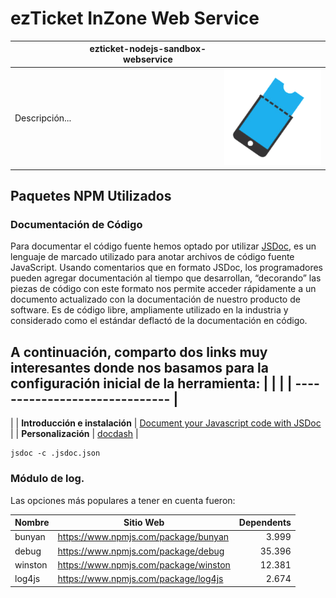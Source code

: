 
# ezTicket InZone Web Service


|                | ezticket-nodejs-sandbox-webservice |                                                                                                                                                          |
| -------------- | :--------------------------------: | -------------------------------------------------------------------------------------------------------------------------------------------------------: |
| Descripción... |                                    | ![ezticket logo](https://raw.githubusercontent.com/ezticket/ezticket-nodejs-sandbox-webservice/e0a2c320d744724fb6e2fc80d16ea4c9d65dc5d2/assets/logo.png) |


## Paquetes NPM Utilizados

### Documentación de Código

Para documentar el código fuente hemos optado por utilizar
[JSDoc](https://jsdoc.app/), es un lenguaje de marcado utilizado para anotar
archivos de código fuente JavaScript. Usando comentarios que en formato JSDoc,
los programadores pueden agregar documentación al tiempo que desarrollan,
“decorando” las piezas de código con este formato nos permite acceder
rápidamente a un documento actualizado con la documentación de nuestro producto
de software. Es de código libre, ampliamente utilizado en la industria y
considerado como el estándar deflactó de la documentación en código.

A continuación, comparto dos links muy interesantes donde nos basamos para la
configuración inicial de la herramienta: \| \| \| \|
------------------------------ \|
------------------------------------------------------------------------------------------------------------------------
\| \| **Introducción e instalación** \| [Document your Javascript code with
JSDoc](https://dev.to/paulasantamaria/document-your-javascript-code-with-jsdoc-2fbf)
\| \| **Personalización** \| [docdash](https://github.com/clenemt/docdash) \|

~~~~~~~~~~~~~~~~~~~~~~~~~~~~~~~~~~~~~~~~~~~~~~~~~~~~~~~~~~~~~~~~~~~~~~~~~~~~~~~~
jsdoc -c .jsdoc.json
~~~~~~~~~~~~~~~~~~~~~~~~~~~~~~~~~~~~~~~~~~~~~~~~~~~~~~~~~~~~~~~~~~~~~~~~~~~~~~~~

### Módulo de log.

Las opciones más populares a tener en cuenta fueron:

| Nombre  | Sitio Web                               | Dependents |
| ------- | --------------------------------------- | ---------: |
| bunyan  | <https://www.npmjs.com/package/bunyan>  |      3.999 |
| debug   | <https://www.npmjs.com/package/debug>   |     35.396 |
| winston | <https://www.npmjs.com/package/winston> |     12.381 |
| log4js  | <https://www.npmjs.com/package/log4js>  |      2.674 |
